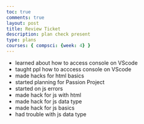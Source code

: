```yaml
---
toc: true
comments: true
layout: post
title: Review Ticket
description: plan check present
type: plans
courses: { compsci: {week: 4} }
---
```


- learned about how to access console on VScode
- taught ppl how to acccess console on VScode
- made hacks for html basics
- started planning for Passion Project
- started on js errors
- made hack for js with html
- made hack for js data type
- made hack for js basics
- had trouble with js data type